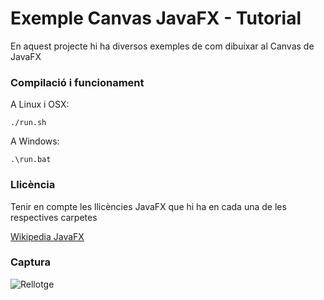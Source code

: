 # Exemple Canvas JavaFX - Tutorial #

En aquest projecte hi ha diversos exemples de com dibuixar al Canvas de JavaFX

### Compilació i funcionament ###

A Linux i OSX:

```
./run.sh
```

A Windows:

```
.\run.bat
```

### Llicència ###

Tenir en compte les llicències JavaFX que hi ha en cada una de les respectives carpetes

[Wikipedia JavaFX](https://openjdk.org/projects/openjfx/)

### Captura ###

![Rellotge](https://raw.githubusercontent.com/optimisme/DAM-ExempleCanvasJavaFX-Rellotge/main/assets/icon.png)
